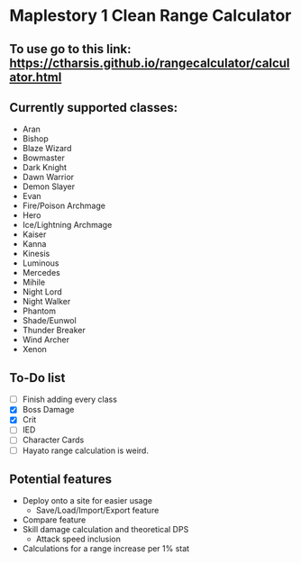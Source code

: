 # Maplestory 1 Clean Range Calculator

## To use go to this link: https://ctharsis.github.io/rangecalculator/calculator.html

## Currently supported classes:
- Aran
- Bishop
- Blaze Wizard
- Bowmaster
- Dark Knight
- Dawn Warrior
- Demon Slayer
- Evan
- Fire/Poison Archmage
- Hero
- Ice/Lightning Archmage
- Kaiser
- Kanna
- Kinesis
- Luminous
- Mercedes
- Mihile
- Night Lord
- Night Walker
- Phantom
- Shade/Eunwol
- Thunder Breaker
- Wind Archer
- Xenon

## To-Do list
- [ ] Finish adding every class
- [x] Boss Damage
- [x] Crit
- [ ] IED
- [ ] Character Cards
- [ ] Hayato range calculation is weird.

## Potential features
- Deploy onto a site for easier usage
  - Save/Load/Import/Export feature
- Compare feature
- Skill damage calculation and theoretical DPS
  - Attack speed inclusion
- Calculations for a range increase per 1% stat
